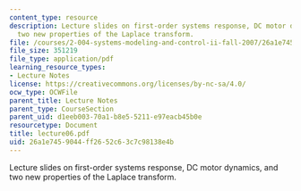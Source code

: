 ```yaml
---
content_type: resource
description: Lecture slides on first-order systems response, DC motor dynamics, and
  two new properties of the Laplace transform.
file: /courses/2-004-systems-modeling-and-control-ii-fall-2007/26a1e7459044ff2652c63c7c98138e4b_lecture06.pdf
file_size: 351219
file_type: application/pdf
learning_resource_types:
- Lecture Notes
license: https://creativecommons.org/licenses/by-nc-sa/4.0/
ocw_type: OCWFile
parent_title: Lecture Notes
parent_type: CourseSection
parent_uid: d1eeb003-70a1-b8e5-5211-e97eacb45b0e
resourcetype: Document
title: lecture06.pdf
uid: 26a1e745-9044-ff26-52c6-3c7c98138e4b
---
```

Lecture slides on first-order systems response, DC motor dynamics, and two new properties of the Laplace transform.